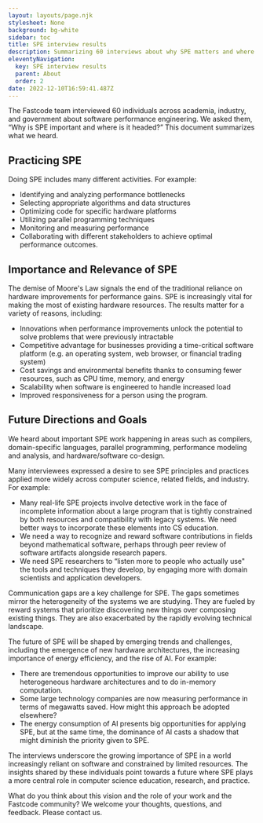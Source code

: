 ```yaml
---
layout: layouts/page.njk
stylesheet: None
background: bg-white
sidebar: toc
title: SPE interview results
description: Summarizing 60 interviews about why SPE matters and where it's going 
eleventyNavigation:
  key: SPE interview results
  parent: About
  order: 2
date: 2022-12-10T16:59:41.487Z
---
```

 
The Fastcode team interviewed 60 individuals across academia, industry, and government about software performance engineering. We asked them, “Why is SPE important and where is it headed?” This document summarizes what we heard.

## Practicing SPE

Doing SPE includes many different activities. For example:

* Identifying and analyzing performance bottlenecks  
* Selecting appropriate algorithms and data structures  
* Optimizing code for specific hardware platforms  
* Utilizing parallel programming techniques  
* Monitoring and measuring performance  
* Collaborating with different stakeholders to achieve optimal performance outcomes.

## Importance and Relevance of SPE

The demise of Moore's Law signals the end of the traditional reliance on hardware improvements for performance gains. SPE is increasingly vital for making the most of existing hardware resources. The results matter for a variety of reasons, including:

* Innovations when performance improvements unlock the potential to solve problems that were previously intractable  
* Competitive advantage for businesses providing a time-critical software platform (e.g. an operating system, web browser, or financial trading system)  
* Cost savings and environmental benefits thanks to consuming fewer resources, such as CPU time, memory, and energy  
* Scalability when software is engineered to handle increased load  
* Improved responsiveness for a person using the program.

## Future Directions and Goals

We heard about important SPE work happening in areas such as compilers, domain-specific languages, parallel programming, performance modeling and analysis, and hardware/software co-design.

Many interviewees expressed a desire to see SPE principles and practices applied more widely across computer science, related fields, and industry. For example:

* Many real-life SPE projects involve detective work in the face of incomplete information about a large program that is tightly constrained by both resources and compatibility with legacy systems. We need better ways to incorporate these elements into CS education.  
* We need a way to recognize and reward software contributions in fields beyond mathematical software, perhaps through peer review of software artifacts alongside research papers.  
* We need SPE researchers to “listen more to people who actually use" the tools and techniques they develop, by engaging more with domain scientists and application developers.

Communication gaps are a key challenge for SPE. The gaps sometimes mirror the heterogeneity of the systems we are studying. They are fueled by reward systems that prioritize discovering new things over composing existing things. They are also exacerbated by the rapidly evolving technical landscape.

The future of SPE will be shaped by emerging trends and challenges, including the emergence of new hardware architectures, the increasing importance of energy efficiency, and the rise of AI. For example:

* There are tremendous opportunities to improve our ability to use heterogeneous hardware architectures and to do in-memory computation.  
* Some large technology companies are now measuring performance in terms of megawatts saved. How might this approach be adopted elsewhere?  
* The energy consumption of AI presents big opportunities for applying SPE, but at the same time, the dominance of AI casts a shadow that might diminish the priority given to SPE.

The interviews underscore the growing importance of SPE in a world increasingly reliant on software and constrained by limited resources. The insights shared by these individuals point towards a future where SPE plays a more central role in computer science education, research, and practice. 

What do you think about this vision and the role of your work and the Fastcode community? We welcome your thoughts, questions, and feedback. Please contact us.